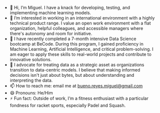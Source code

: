 - 👋 Hi, I’m Miguel. I have a knack for developing, testing, and implementing machine learning models.
- 👀 I’m interested in working in an international environment with a highly technical product range. I value an open work environment with a flat organization, helpful colleagues, and accessible managers where there's autonomy and room for initiative.
- 🌱 I have recently completed a 7-month intensive Data Science bootcamp at BeCode. During this program, I gained proficiency in Machine Learning, Artificial Intelligence, and critical problem-solving. I am eager to apply these skills to real-world projects and contribute to innovative solutions.
- 💞️ I advocate for treating data as a strategic asset as organizations transition to data-centric models. I believe that making informed decisions isn't just about bytes, but about understanding and interpreting the data.
- 📫 How to reach me: email me at bueno.reyes.miguel@gmail.com
- 😄 Pronouns: He/Him
- ⚡ Fun fact: Outside of work, I’m a fitness enthusiast with a particular fondness for racket sports, especially Padel and Squash.


<!---
miguelallgood/miguelallgood is a ✨ special ✨ repository because its `README.md` (this file) appears on your GitHub profile.
You can click the Preview link to take a look at your changes.
--->
